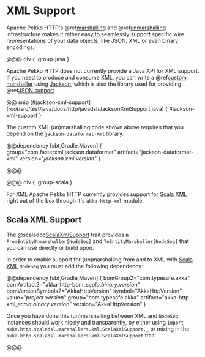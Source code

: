 # XML Support

Apache Pekko HTTP's @ref[marshalling](marshalling.md) and @ref[unmarshalling](unmarshalling.md)
infrastructure makes it rather easy to seamlessly support specific wire representations of your data objects, like JSON,
XML or even binary encodings.

@@@ div { .group-java }

Apache Pekko HTTP does not currently provide a Java API for XML support. If you need to
produce and consume XML, you can write a @ref[custom marshaller](marshalling.md#custom-marshallers)
using [Jackson], which is also the library used for providing @ref[JSON support](json-support.md#jackson-support).

@@ snip [#jackson-xml-support] ($root$/src/test/java/docs/http/javadsl/JacksonXmlSupport.java) { #jackson-xml-support }

The custom XML (un)marshalling code shown above requires that you depend on the `jackson-dataformat-xml` library.

@@dependency [sbt,Gradle,Maven] {
  group="com.fasterxml.jackson.dataformat"
  artifact="jackson-dataformat-xml"
  version="$jackson.xml.version$"
}

@@@

@@@ div { .group-scala }

For XML Apache Pekko HTTP currently provides support for [Scala XML][scala-xml] right out of the box through it's
`akka-http-xml` module.

## Scala XML Support

The @scaladoc[ScalaXmlSupport](akka.http.scaladsl.marshallers.xml.ScalaXmlSupport) trait provides a `FromEntityUnmarshaller[NodeSeq]` and `ToEntityMarshaller[NodeSeq]` that
you can use directly or build upon.

In order to enable support for (un)marshalling from and to XML with [Scala XML][scala-xml] `NodeSeq` you must add
the following dependency:

@@dependency [sbt,Gradle,Maven] {
  bomGroup2="com.typesafe.akka" bomArtifact2="akka-http-bom_$scala.binary.version$" bomVersionSymbols2="AkkaHttpVersion"
  symbol="AkkaHttpVersion"
  value="$project.version$"
  group="com.typesafe.akka"
  artifact="akka-http-xml_$scala.binary.version$"
  version="AkkaHttpVersion"
}

Once you have done this (un)marshalling between XML and `NodeSeq` instances should work nicely and transparently,
by either using `import akka.http.scaladsl.marshallers.xml.ScalaXmlSupport._` or mixing in the
`akka.http.scaladsl.marshallers.xml.ScalaXmlSupport` trait.

@@@

 [scala-xml]: https://github.com/scala/scala-xml
 [jackson]: https://github.com/FasterXML/jackson
